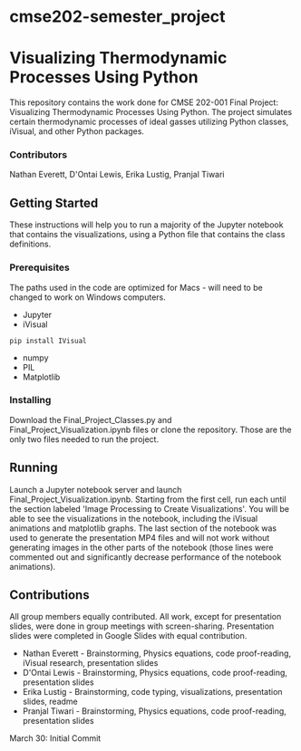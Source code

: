# cmse202-semester_project
# Visualizing Thermodynamic Processes Using Python

This repository contains the work done for CMSE 202-001 Final Project: Visualizing
Thermodynamic Processes Using Python. The project simulates certain thermodynamic
processes of ideal gasses utilizing Python classes, iVisual, and other Python packages.

### Contributors
Nathan Everett, D'Ontai Lewis, Erika Lustig, Pranjal Tiwari

## Getting Started
These instructions will help you to run a majority of the Jupyter notebook that
contains the visualizations, using a Python file that contains the class definitions.

### Prerequisites
The paths used in the code are optimized for Macs - will need to be changed to work
on Windows computers.
* Jupyter
* iVisual
```
pip install IVisual
```
* numpy
* PIL
* Matplotlib

### Installing
Download the Final_Project_Classes.py and Final_Project_Visualization.ipynb files
or clone the repository. Those are the only two files needed to run the project.

## Running
Launch a Jupyter notebook server and launch Final_Project_Visualization.ipynb.
Starting from the first cell, run each until the section labeled 'Image Processing
to Create Visualizations'. You will be able to see the visualizations in the notebook,
including the iVisual animations and matplotlib graphs.
The last section of the notebook was used to generate the presentation MP4 files and
will not work without generating images in the other parts of the notebook (those
lines were commented out and significantly decrease performance of the notebook
animations).

## Contributions
All group members equally contributed. All work, except for presentation slides, were done in group meetings with screen-sharing. Presentation slides were completed in Google Slides with equal contribution.
* Nathan Everett - Brainstorming, Physics equations, code proof-reading, iVisual research, presentation slides
* D'Ontai Lewis - Brainstorming, Physics equations, code proof-reading, presentation slides
* Erika Lustig - Brainstorming, code typing, visualizations, presentation slides, readme
* Pranjal Tiwari - Brainstorming, Physics equations, code proof-reading, presentation slides


March 30: Initial Commit

